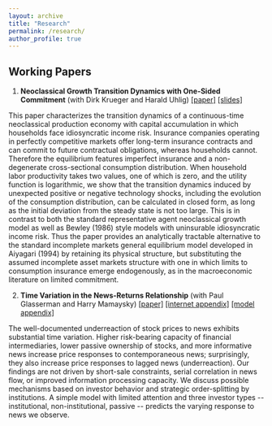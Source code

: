 ```yaml
---
layout: archive
title: "Research"
permalink: /research/
author_profile: true
---
```


## Working Papers

1. **Neoclassical Growth Transition Dynamics with One-Sided Commitment** (with Dirk Krueger and Harald Uhlig) [\[paper\]](../files/Krueger_Li_Uhlig_paper_20220401.pdf) [\[slides\]](../files/Krueger_Li_Uhlig_slides_20220401.pdf)

This paper characterizes the transition dynamics of a continuous-time neoclassical production economy with capital accumulation in which households face idiosyncratic income risk. Insurance companies operating in perfectly competitive markets offer long-term insurance contracts and can commit to future contractual obligations, whereas households cannot. Therefore the equilibrium features imperfect insurance and a non-degenerate cross-sectional consumption distribution. When household labor productivity takes two values, one of which is zero, and the utility function is logarithmic, we show that the transition dynamics induced by unexpected positive or negative technology shocks, including the evolution of the consumption distribution, can be calculated in closed form, as long as the initial deviation from the steady state is not too large. This is in contrast to both the standard representative agent neoclassical growth model as well as Bewley (1986) style models with uninsurable idiosyncratic income risk.  Thus the paper provides an analytically tractable alternative to the standard incomplete markets general equilibrium model developed in Aiyagari (1994) by retaining its physical structure, but substituting the assumed incomplete asset markets structure with one in which limits to consumption insurance emerge endogenously, as in the macroeconomic literature on limited commitment.

2. **Time Variation in the News-Returns Relationship** (with Paul Glasserman and Harry Mamaysky) [\[paper\]](https://papers.ssrn.com/sol3/papers.cfm?abstract_id=3420981) [\[internet appendix\]](../files/Glasserman_Li_Mamaysky_internet_appendix_20220314.pdf) [\[model appendix\]](../files/Glasserman_Li_Mamaysky_model_20220314.pdf)

The well-documented underreaction of stock prices to news exhibits substantial time variation. Higher risk-bearing capacity of financial intermediaries, lower passive ownership of stocks, and more informative news increase price responses to contemporaneous news; surprisingly, they also increase price responses to lagged news (underreaction). Our findings are not driven by short-sale constraints, serial correlation in news flow, or improved information processing capacity. We discuss possible mechanisms based on investor behavior and strategic order-splitting by institutions. A simple model with limited attention and three investor types -- institutional, non-institutional, passive -- predicts the varying response to news we observe.
